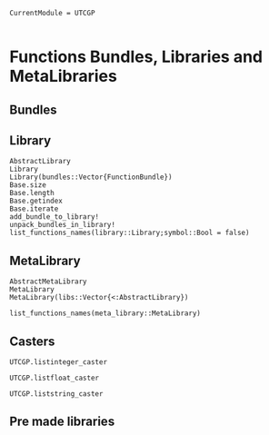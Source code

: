 ```@meta
CurrentModule = UTCGP
```

```@contents
```

# Functions Bundles, Libraries and MetaLibraries

## Bundles

## Library
```@docs
AbstractLibrary
Library
Library(bundles::Vector{FunctionBundle})
Base.size
Base.length
Base.getindex
Base.iterate
add_bundle_to_library!
unpack_bundles_in_library!
list_functions_names(library::Library;symbol::Bool = false)
```

## MetaLibrary
```@docs
AbstractMetaLibrary
MetaLibrary
MetaLibrary(libs::Vector{<:AbstractLibrary})
```

```@docs; canonical = false
list_functions_names(meta_library::MetaLibrary)
```

## Casters 

```@docs
UTCGP.listinteger_caster
```
```@docs
UTCGP.listfloat_caster
```
```@docs
UTCGP.liststring_caster
```

## Pre made libraries
